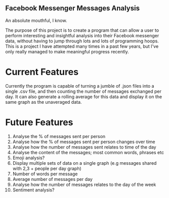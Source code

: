 ## Facebook Messenger Messages Analysis

An absolute mouthful, I know.

The purpose of this project is to create a program that can allow a user to perform interesting and insightful analysis into their Facebook messenger data, without having to jump through lots and lots of programming hoops.
This is a project I have attempted many times in a past few years, but I've only really managed to make meaningful progress recently.

# Current Features

Currently the program is capable of turning a jumble of .json files into a single .csv file, and then counting the number of messages exchanged per day. It can also generate a rolling average for this data and display it on the same graph as the unaveraged data. 

# Future Features

1. Analyse the % of messages sent per person
2. Analyse how the % of messages sent per person changes over time
3. Analyse how the number of messages sent relates to time of the day
4. Analyse the content of the messages; most common words, phrases etc 
5. Emoji analysis?
6. Display multiple sets of data on a single graph (e.g messages shared with 2,3 + people per day graph)
7. Number of words per message
8. Average number of messages per day
9. Analyse how the number of messages relates to the day of the week
10. Sentiment analysis?
